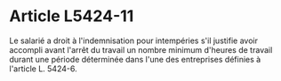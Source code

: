 # Article L5424-11

Le salarié a droit à l'indemnisation pour intempéries s'il justifie avoir accompli avant l'arrêt du travail un nombre minimum d'heures de travail durant une période déterminée dans l'une des entreprises définies à l'article L. 5424-6.
